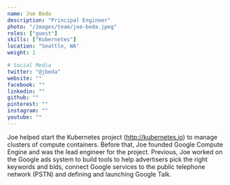 ```yaml
---
name: Joe Beda
description: "Principal Engineer"
photo: "/images/team/joe-beda.jpeg"
roles: ["guest"]
skills: ["Kubernetes"]
location: "Seattle, WA"
weight: 1

# Social Media
twitter: "@jbeda"
website: ""
facebook: ""
linkedin: ""
github: ""
pinterest: ""
instagram: ""
youtube: ""
---
```


Joe helped start the Kubernetes project (http://kubernetes.io) to manage clusters of compute containers. Before that, Joe founded Google Compute Engine and was the lead engineer for the project. Previous, Joe worked on the Google ads system to build tools to help advertisers pick the right keywords and bids, connect Google services to the public telephone network (PSTN) and defining and launching Google Talk.

<!--more-->